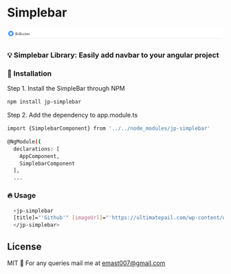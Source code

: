 # Simplebar 

[![SimpleBar](https://github.com/JP1016/Simple-Bar/blob/master/assets/bitbucket.png?raw=true "SimpleBar")]()

### 💡 Simplebar Library: Easily add navbar to your angular project

### 🚀 Installation

Step 1.  Install the SimpleBar through NPM

```sh
npm install jp-simplebar
```

Step 2. Add the dependency to app.module.ts

```sh
import {SimplebarComponent} from '../../node_modules/jp-simplebar'
```

```sh
@NgModule({
  declarations: [
    AppComponent,
    SimplebarComponent
  ],
  ...
  ```

### 🔥 Usage
```sh
  <jp-simplebar 
  [title]="'Github'" [imageUrl]="'https://ultimatepail.com/wp-content/uploads/2015/06/GitHub-Logo.png'">
  </jp-simplebar>
```

License
----

MIT
🍻 For any queries mail me at emast007@gmail.com
